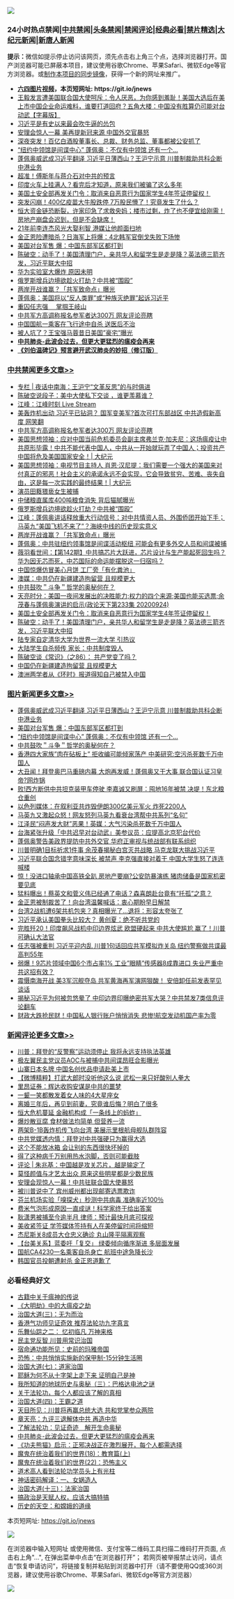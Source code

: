 ![](https://raw.githubusercontent.com/fqnews/bnews/master/64photo/fqnews-qr.jpg)

<div id="tt">
<h3>24小时热点禁闻|<a href="#%E4%B8%AD%E5%85%B1%E7%A6%81%E9%97%BB%E6%9B%B4%E5%A4%9A%E6%96%87%E7%AB%A0">中共禁闻</a>|<a href="#%E5%9B%BE%E7%89%87%E6%96%B0%E9%97%BB%E6%9B%B4%E5%A4%9A%E6%96%87%E7%AB%A0">头条禁闻</a>|<a href="#%E6%96%B0%E9%97%BB%E8%AF%84%E8%AE%BA%E6%9B%B4%E5%A4%9A%E6%96%87%E7%AB%A0">禁闻评论|<a href="#%E5%BF%85%E7%9C%8B%E7%BB%8F%E5%85%B8%E5%A5%BD%E6%96%87">经典必看|<a href="/video.md#%E7%A6%81%E7%89%87%E7%B2%BE%E9%80%89">禁片精选</a>|<a href="https://github.com/fqnews/djy/blob/master/gb/nf1351518.md#1">大纪元新闻</a>|<a href="https://github.com/fqnews/ntdtv/blob/master/gb/prog204.md#1">新唐人新闻</a></h3>
<div><b>提示：</b>微信如提示停止访问该网页，须先点击右上角三个点，选择浏览器打开。国产浏览器可能已屏蔽本项目，建议使用谷歌Chrome、苹果Safari、微软Edge等官方浏览器。或<a href="https://github.com/fqnews/bnews/blob/master/%E5%88%B6%E4%BD%9Cgit%E7%A6%81%E9%97%BB%E9%95%9C%E5%83%8F.md">制作本项目的同步镜像</a>，获得一个新的网址来推广。</div>
<ul>
<li><b><a href="http://d1.bdrive.tk/64.mp4" target="_blank">六四图片视频</a>，本页短网址: https://git.io/jnews</b></li>
<li><a href="/bannedvideo/20200925/1402801.md">王毅发言遭美国联合国大使呵斥：令人厌恶，为你感到羞耻！美国大选后在美上市中国企业命运难料，谁要打道回府？五角大楼：中国没有胜算仍可能对台动武【字幕版】</a></li>
<li><a href="/baitai/20200925/1402798.md">习近平是有史以来最会吹牛逼的怂包</a></li>
<li><a href="/worldnews/usa/20200925/1402718.md">安理会惊人一幕 美再提新冠来源 中国外交官暴怒</a></li>
<li><a href="/cnnews/20200925/1402914.md">深夜突发！百亿白酒股董事长、总裁、财务总监、董事都被公安抓了</a></li>
<li><a href="/topimagenews/20200925/1402776.md">“纽约中领馆是间谍中心” 蓬佩奥：不仅有中领馆 还有一个...</a></li>
<li><a href="/topimagenews/20200925/1403113.md">蓬佩奥威武成习近平翻译 习近平日薄西山？王沪宁示意 川普制裁助共科企断中港业务</a></li>
<li><a href="/cnnews/20200925/1402713.md">超准！傅斯年与蒋介石对中共的预言</a></li>
<li><a href="/funmedia/20200925/1402846.md">印度火车上挂满人？看完后才知道，原来我们被骗了这么多年</a></li>
<li><a href="/cbnews/20200925/1402664.md">美国土安全部再发关门令：取消来自恶意行为国家学生4年签证停留权！</a></li>
<li><a href="/finance/20200925/1402935.md">突发闪崩！400亿疫苗大牛股跌停 7万股民懵了！究竟发生了什么？</a></li>
<li><a href="/bannedvideo/20200925/1402750.md">恒大资金链恐断裂，许家印急了求救央妈；楼市过剩，炸了也不便宜给刚需！房地产崩盘会迟到，但是不会缺席！</a></li>
<li><a href="/yule/20200925/1402769.md">21年前李连杰风光大娶利智 港媒让他颜面扫地</a></li>
<li><a href="/worldnews/20200925/1402896.md">金正恩险遭暗杀？日海军上将爆：4北韩军官倒戈失败下场惨</a></li>
<li><a href="/topimagenews/20200925/1402966.md">美国对台军售 爆：中国东部军区都打到</a></li>
<li><a href="/cbnews/20200925/1402709.md">陈破空：动手了！美国清理门户，亲共华人和留学生是走是降？英法德三箭齐发，习近平联大中招</a></li>
<li><a href="/headline/20200925/1403112.md">华为实验室大爆炸 原因未明</a></li>
<li><a href="/cbnews/20200925/1402958.md">俄罗斯增兵边境欲趁火打劫？中共被“围殴”</a></li>
<li><a href="/cbnews/20200925/1402895.md">两岸开战谁赢？「共军致命点」曝光</a></li>
<li><a href="/bannedvideo/20200925/1403124.md">蓬佩奥：美国将以“反人类罪”或“种族灭绝罪”起诉习近平</a></li>
<li><a href="/ssgc/20200925/1403118.md">重囚任志强  掌掴王岐山</a></li>
<li><a href="/cbnews/20200925/1403058.md">中共军方高调称报名参军者达300万 网友评论亮瞎</a></li>
<li><a href="/cnnews/20200925/1402903.md">中国国航一乘客在飞行途中自杀 送医后不治</a></li>
<li><a href="/yule/20200925/1402721.md">被人坑了？王宝强马蓉昔日美国”豪宅”曝光</a></li>
<li><b><a href="/comments/20200211/1275071.md" target="_blank">中共肺炎-此波会过去，但更大更猛烈的瘟疫会再来</a></b></li>
<li><b><a href="/comments/20200207/1272816.md" target="_blank">《刘伯温碑记》预言避开武汉肺炎的妙招（修订版）</a></b></li>
</ul>
</div>

<div class="catlist">
<h3><a href="/cbnews/" target="_blank">中共禁闻</a><span><a href="/cbnews/" target="_blank" rel="nofollow">更多文章>></a></span></h3>
<ul>
<li><a href="/cbnews/20200926/1403257.md" target="_blank">专栏 | 夜话中南海：王沪宁“文革反思”的与时俱进</a></li>
<li><a href="/cbnews/20200926/1403221.md" target="_blank">陈破空说段子：美中大使私下交谈 ，谁更羡慕谁？</a></li>
<li><a href="/cbnews/20200926/1403202.md" target="_blank">江峰：江峰时刻 Live Stream</a></li>
<li><a href="/cbnews/20200925/1403164.md" target="_blank">美轰炸机出动 习近平已钻洞？ 国军变美军?首次可打东部战区 中共造假新高度 网笑翻</a></li>
<li><a href="/cbnews/20200925/1403058.md" target="_blank">中共军方高调称报名参军者达300万 网友评论亮瞎</a></li>
<li><a href="/cbnews/20200925/1403054.md" target="_blank">美国思想领袖：应对中国当前危机委员会副主席弗兰克‧加夫尼：这场瘟疫让中共原形毕露！中共不能代表中国人，中共从一开始就玩弄了中国人；投资共产中国将危及美国国家安全！| 大纪元</a></li>
<li><a href="/cbnews/20200925/1403053.md" target="_blank">美国思想领袖：电视节目主持人 肖恩·汉尼提：我们需要一个强大的美国来对付真正的邪恶！社会主义的承诺永远不会实现，它会导致贫穷、苦难、丧失自由，这是每一次实践的最终结果！| 大纪元</a></li>
<li><a href="/cbnews/20200925/1403032.md" target="_blank">演员田蕤猥亵女生被捕</a></li>
<li><a href="/cbnews/20200925/1403007.md" target="_blank">中储粮直属库400吨粮食消失 背后猫腻曝光</a></li>
<li><a href="/cbnews/20200925/1402958.md" target="_blank">俄罗斯增兵边境欲趁火打劫？中共被“围殴”</a></li>
<li><a href="/cbnews/20200925/1402907.md" target="_blank">江峰：蓬佩奥讲话释放重大行动信号：对中共情资人员、外围侨团开始下手；马英九“美国飞机不来了”？海峡中线的历史现实意义</a></li>
<li><a href="/cbnews/20200925/1402895.md" target="_blank">两岸开战谁赢？「共军致命点」曝光</a></li>
<li><a href="/cbnews/20200925/1402886.md" target="_blank">蓬佩奥：中共驻纽约领事馆是间谍活动枢纽 可能会有更多外交人员和间谍被捕</a></li>
<li><a href="/cbnews/20200925/1402860.md" target="_blank">薇羽看世间：【第142期】中共搞芯片大跃进，芯片设计与生产能起死回生吗？华为因无芯而死，中芯国际的命运能摆脱这一归宿吗？</a></li>
<li><a href="/cbnews/20200925/1402840.md" target="_blank">中国惊爆仿冒美心月饼 工厂旁「有化粪池」</a></li>
<li><a href="/cbnews/20200925/1402788.md" target="_blank">澳媒：中共仍在新疆建造拘留营 且规模更大</a></li>
<li><a href="/comments/20200925/1402744.md" target="_blank">中共鼓吹＂斗争＂哲学的奥秘何在？</a></li>
<li><a href="/cbnews/20200925/1402739.md" target="_blank">天亮时分：美国一夜间发展出的决胜能力;权力的四个来源;美国也能买选票;余茂春与蓬佩奥演讲的启示(政论天下第233集 20200924)</a></li>
<li><a href="/cbnews/20200925/1402664.md" target="_blank">美国土安全部再发关门令：取消来自恶意行为国家学生4年签证停留权！</a></li>
<li><a href="/cbnews/20200925/1402709.md" target="_blank">陈破空：动手了！美国清理门户，亲共华人和留学生是走是降？英法德三箭齐发，习近平联大中招</a></li>
<li><a href="/cbnews/20200925/1402676.md" target="_blank">陆专家自定清华大学为世界一流大学 引热议</a></li>
<li><a href="/cbnews/20200925/1402675.md" target="_blank">大陆学生自杀频传 家长：中共制度毁人</a></li>
<li><a href="/cbnews/20200925/1402644.md" target="_blank">陈破空谈《常识》（之86）： 共产党变了吗？</a></li>
<li><a href="/cbnews/20200924/1402587.md" target="_blank">中国仍在新疆建造拘留营 且规模更大</a></li>
<li><a href="/cbnews/20200924/1402574.md" target="_blank">澳洲两学者从《环时》报道得知自己被禁入中国</a></li>

</ul>
</div>
<div class="catlist">
<h3><a href="/topimagenews/" target="_blank">图片新闻</a><span><a href="/topimagenews/" target="_blank" rel="nofollow">更多文章>></a></span></h3>
<ul>
<li><a href="/topimagenews/20200925/1403113.md" target="_blank">蓬佩奥威武成习近平翻译 习近平日薄西山？王沪宁示意 川普制裁助共科企断中港业务</a></li>
<li><a href="/topimagenews/20200925/1402966.md" target="_blank">美国对台军售 爆：中国东部军区都打到</a></li>
<li><a href="/topimagenews/20200925/1402776.md" target="_blank">“纽约中领馆是间谍中心” 蓬佩奥：不仅有中领馆 还有一个&#8230;</a></li>
<li><a href="/comments/20200925/1402744.md" target="_blank">中共鼓吹＂斗争＂哲学的奥秘何在？</a></li>
<li><a href="/topimagenews/20200925/1402618.md" target="_blank">香港四大家族&#8221;肉在砧板上&#8221; 拒收编可能倾家荡产 中美研究:空污杀死数千万中国人</a></li>
<li><a href="/topimagenews/20200924/1402528.md" target="_blank">大丑闻！拜登奥巴马重磅内幕 大炮再发威！蓬佩奥又干大事 联合国认证习皇帝?网炸锅</a></li>
<li><a href="/topimagenews/20200924/1402458.md" target="_blank">败!西方断供中共坦克装甲车停驶 李嘉诚又刷屏：囤地16年被禁 决堤！东北粮仓重创</a></li>
<li><a href="/topimagenews/20200924/1402349.md" target="_blank">以色列媒体：在叙利亚共炸毁伊朗300亿美元军火 炸死2200人</a></li>
<li><a href="/topimagenews/20200924/1402271.md" target="_blank">马英九又激起众怒！网友怒列马英九看衰台湾帮中共系列“名句”</a></li>
<li><a href="/topimagenews/20200924/1402258.md" target="_blank">江泽民“闷声发大财”恶果！英媒：大气污染杀死数千万中国人</a></li>
<li><a href="/topimagenews/20200924/1402185.md" target="_blank">台海紧张升级「中共迟早对台动武」美参议员：应提高北京犯台代价</a></li>
<li><a href="/topimagenews/20200924/1402015.md" target="_blank">蓬佩奥警告美政界提防中共外交官 华府正审视与统战部有联系组织</a></li>
<li><a href="/topimagenews/20200923/1401840.md" target="_blank">川普明确1目标祈求1件事 余茂春揭秘白宫灭共战略 马克龙联大挑战习近平</a></li>
<li><a href="/topimagenews/20200923/1401819.md" target="_blank">习近平联合国念错字意味深长 被禁声 李克强直接对着干 中国大学生怒了连连喊楼</a></li>
<li><a href="/topimagenews/20200923/1401751.md" target="_blank">惊！没进口轴承中国高铁全趴 房地产要崩?公安防暴演练 猪肉储备是国家机密要见底</a></li>
<li><a href="/topimagenews/20200923/1401662.md" target="_blank">猛料曝出！蔡英文和菅义伟已经通了电话？森喜朗赴台竟有“托孤”之意？</a></li>
<li><a href="/topimagenews/20200923/1401580.md" target="_blank">金正恩被制裁苦了！向台湾温馨喊话：衷心期盼早日解禁</a></li>
<li><a href="/topimagenews/20200923/1401565.md" target="_blank">台湾2战机遭6架共机包夹？真相曝光了…退将：形容太夸张了</a></li>
<li><a href="/topimagenews/20200923/1401543.md" target="_blank">习近平承认美国拳头比较大？ 黄创夏：绝不听共党的</a></li>
<li><a href="/topimagenews/20200923/1401252.md" target="_blank">完胜歼20！印度飙风战机中印边界炫武 欧盟硬起来 中共大使尴尬 赢了！川普可确认大法官</a></li>
<li><a href="/topimagenews/20200922/1401161.md" target="_blank">任志强被重判 习近平迎内乱 川普1句话回应共军模拟炸关岛 纽约警察做共谍最高判55年</a></li>
<li><a href="/topimagenews/20200922/1401088.md" target="_blank">弱爆！9芯片领域中国6个市占率1% 工业&#8221;眼睛&#8221;传感器8成靠进口 失业严重中共这招有效？</a></li>
<li><a href="/topimagenews/20200921/1400580.md" target="_blank">震慑南海开战 美3军沉舰夺岛 共军黄海再军演网狠酸！ 安倍卸任前发表罕见谈话</a></li>
<li><a href="/topimagenews/20200921/1400557.md" target="_blank">揭秘习近平为何被忽悠晕了 中印边界印曝绝密共军大哭？中共禁发7类信息评论翻车</a></li>
<li><a href="/topimagenews/20200921/1400488.md" target="_blank">财政大跌抢民财！中国私人银行账户悄悄消失 悲惨!航空发动机国产率为零</a></li>

</ul>
</div>
<div class="catlist">
<h3><a href="/comments/" target="_blank">新闻评论</a><span><a href="/comments/" target="_blank" rel="nofollow">更多文章>></a></span></h3>
<ul>
<li><a href="/comments/20200926/1403291.md" target="_blank">川普：拜登的“反警察”运动须停止 我将永远支持执法英雄</a></li>
<li><a href="/comments/20200926/1403272.md" target="_blank">极左翼民主党议员AOC与被捕中共间谍昂旺合影曝光</a></li>
<li><a href="/comments/20200926/1403259.md" target="_blank">山寨日本名牌 中国名创优品申请赴美上市</a></li>
<li><a href="/comments/20200926/1403250.md" target="_blank">【微博精粹】打武大郎时没听他这么说 武松一来只好酸别人拳大</a></li>
<li><a href="/comments/20200926/1403243.md" target="_blank">里昂证券：辉达收购安谋是中共的噩梦</a></li>
<li><a href="/comments/20200926/1403242.md" target="_blank">一颦一笑都散发着女人味的4大星座女</a></li>
<li><a href="/comments/20200926/1403241.md" target="_blank">离婚三年后，再见到前妻，究竟谁后悔？明白了很多</a></li>
<li><a href="/comments/20200926/1403233.md" target="_blank">恒大危机蔓延 金融机构成「一条线上的蚂蚱」</a></li>
<li><a href="/comments/20200926/1403232.md" target="_blank">爆炒散豆腐 食材做法均简单 但营养一流</a></li>
<li><a href="/comments/20200925/1403193.md" target="_blank">两架B-1B轰炸机传飞向台湾 美展示里根航母舰队群阵容</a></li>
<li><a href="/comments/20200925/1403175.md" target="_blank">中共党媒透内情：拜登对中共强硬只为赢得大选</a></li>
<li><a href="/comments/20200925/1403174.md" target="_blank">这个不能放冰箱 会让别的东西很快坏掉的</a></li>
<li><a href="/comments/20200925/1403173.md" target="_blank">得了这种病千万别用热水泡脚，否则可能截肢</a></li>
<li><a href="/comments/20200925/1403165.md" target="_blank">评论 | 朱兆基：中国越是攻关芯片，越是输定了</a></li>
<li><a href="/comments/20200925/1403136.md" target="_blank">莫怪颜值与才艺太出众 原来这些明星都是少数民族</a></li>
<li><a href="/comments/20200925/1403102.md" target="_blank">安理会现惊人一幕！中共驻联合国大使暴怒</a></li>
<li><a href="/comments/20200925/1403101.md" target="_blank">被川普说中了 宾州威州都出现邮寄选票欺诈</a></li>
<li><a href="/comments/20200925/1403100.md" target="_blank">芬兰机场实验「嗅探犬」秒测中共病毒 准确率近100％</a></li>
<li><a href="/comments/20200925/1403099.md" target="_blank">费米气泡形成原因一直成谜！科学家终于给出答案</a></li>
<li><a href="/comments/20200925/1403070.md" target="_blank">耿潇男被捕至今逾半月 律师：预计最快月底可探视</a></li>
<li><a href="/comments/20200925/1403069.md" target="_blank">美收紧签证 学签媒体签持有人在美停留时间将缩短</a></li>
<li><a href="/comments/20200925/1402999.md" target="_blank">杰尼斯关8成员大仓忠义确诊 丸山隆平隔离观察</a></li>
<li><a href="/comments/20200925/1402972.md" target="_blank">【台美关系】蓝委吁「复交」 绿委倾向循序渐进 多层面发展</a></li>
<li><a href="/comments/20200925/1402962.md" target="_blank">国航CA4230一名乘客自杀身亡 航班中途急降长沙</a></li>
<li><a href="/comments/20200925/1402961.md" target="_blank">韩国官员投朝遭射杀 金正恩道歉了</a></li>

</ul>
</div>

<div class="catlist">
<h3>必看经典好文</h3>
<ul>
<li><a href="/ccpdope/20200531/1337409.md" target="_blank">古籍中关于瘟神的传说</a></li>
<li><a href="/comments/20200203/1269785.md" target="_blank">《大明劫》中的大瘟疫之劫</a></li>
<li><a href="/cbnews/20180309/912114.md" target="_blank">治国大道(三)：无为而治</a></li>
<li><a href="/comments/20200517/1330064.md" target="_blank">香港气功师见证奇效 推荐法轮功九字真言</a></li>
<li><a href="/tculture/20170711/790081.md" target="_blank">乐舞仙踪之二： 忆初临凡 万神来格</a></li>
<li><a href="/comments/20200621/1348236.md" target="_blank">民主党反智 川普用常识治国</a></li>
<li><a href="/cbnews/20180711/970353.md" target="_blank">宿命通功能所见：史前的玛雅帝国</a></li>
<li><a href="/baitai/20200711/1359005.md" target="_blank">恐怖：中共悄悄实施新的保甲制-15分钟生活圈</a></li>
<li><a href="/cbnews/20190424/913985.md" target="_blank">治国大道(七)：道家治国</a></li>
<li><a href="/ccpdope/20190803/1168965.md" target="_blank">耶稣为何不从十字架上走下来 证明自己是神</a></li>
<li><a href="/tculture/xiulian/20170726/797589.md" target="_blank">我所知道的地球历史与奥秘（三）：巴格达电池之谜</a></li>
<li><a href="/topimagenews/20161125/619230.md" target="_blank">关于法轮功，每个人都应该了解的真相</a></li>
<li><a href="/cbnews/20180310/912637.md" target="_blank">治国大道(四)：王霸之道</a></li>
<li><a href="/comments/20200816/1381118.md" target="_blank">天目所见：川普将再赢总统大选 共和党掌参众两院</a></li>
<li><a href="/comments/20131119/1029445.md" target="_blank">章天亮：九评三退解体中共 再造中华</a></li>
<li><a href="/comments/20200307/1289968.md" target="_blank">了解法轮功：见证奇迹　解开生命奥秘</a></li>
<li><a href="/comments/20200211/1275071.md" target="_blank">中共肺炎-此波会过去，但更大更猛烈的瘟疫会再来</a></li>
<li><a href="/comments/20200308/1290182.md" target="_blank">《功夫熊猫》启示：正邪决战正在激烈展开，每个人都需选择</a></li>
<li><a href="/topimagenews/20180701/965109.md" target="_blank">魔鬼在统治着我们的世界(18)：教育篇(上)</a></li>
<li><a href="/comments/20180804/981524.md" target="_blank">魔鬼在统治着我们的世界(22)：恐怖主义</a></li>
<li><a href="/comments/20200227/1284657.md" target="_blank">道术高人看到法轮功学员头上有光柱</a></li>
<li><a href="/comments/20200609/1342224.md" target="_blank">神话密码解译：一、女娲造人</a></li>
<li><a href="/cbnews/20180319/916654.md" target="_blank">治国大道(十三)：法家治国</a></li>
<li><a href="/comments/20200814/1379994.md" target="_blank">搞政治是天赋人权，应该大搞特搞</a></li>
<li><a href="/cbnews/20190219/1083302.md" target="_blank">历史的天空：和嫦娥的道缘</a></li>

</ul>
</div>

本页短网址: https://git.io/jnews

![](https://raw.githubusercontent.com/fqnews/bnews/master/64photo/fqnews-qr.jpg)

在浏览器中输入短网址 或使用微信、支付宝等二维码工具扫描二维码打开页面, 点击右上角"...", 在弹出菜单中点击“在浏览器打开”； 若网页被举报禁止访问，请点击“恢复申请访问”，将链接复制并粘贴到浏览器中打开（请不要使用QQ或360浏览器，建议使用谷歌Chrome、苹果Safari、微软Edge等官方浏览器）

![](https://raw.githubusercontent.com/fqnews/bnews/master/64photo/wx.jpg)